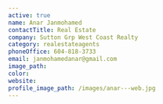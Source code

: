 ```yaml
---
active: true
name: Anar Janmohamed
contactTitle: Real Estate
company: Sutton Grp West Coast Realty
category: realestateagents
phoneOffice: 604-818-3733
email: janmohamedanar@gmail.com
image_path:
color:
website:
profile_image_path: /images/anar---web.jpg
---
```



